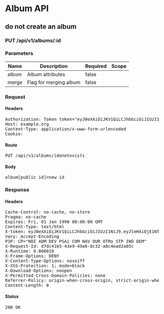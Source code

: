 # Album API

## do not create an album

### PUT /api/v1/albums/:id

### Parameters

| Name | Description | Required | Scope |
|------|-------------|----------|-------|
| album | Album attributes | false |  |
| merge | Flag for merging album | false |  |

### Request

#### Headers

<pre>Authorization: Token token=&quot;eyJ0eXAiOiJKV1QiLCJhbGciOiJIUzI1NiJ9.eyJleHAiOjE1NTQ3NTk1MjYsImlhdCI6MTU1NDc0NTEyNiwidXNlcl9pZCI6ImI4MGQxNzEyLTdiYjEtNDMwNy04ODdhLTY0NWM0Yjk5Y2I2NSIsImFiaWxpdGllcyI6e319.ZheCOZPhKxx9aPZ4xT2ahflyNwxuwRp5TKOzQVdGf9I&quot;
Host: example.org
Content-Type: application/x-www-form-urlencoded
Cookie: </pre>

#### Route

<pre>PUT /api/v1/albums/idonotexists</pre>

#### Body

<pre>album[public_id]=new_id</pre>

### Response

#### Headers

<pre>Cache-Control: no-cache, no-store
Pragma: no-cache
Expires: Fri, 01 Jan 1990 00:00:00 GMT
Content-Type: text/html
X-token: eyJ0eXAiOiJKV1QiLCJhbGciOiJIUzI1NiJ9.eyJleHAiOjE1NTQ3NTk1MjYsImlhdCI6MTU1NDc0NTEyNiwidXNlcl9pZCI6ImI4MGQxNzEyLTdiYjEtNDMwNy04ODdhLTY0NWM0Yjk5Y2I2NSIsImFiaWxpdGllcyI6e319.ZheCOZPhKxx9aPZ4xT2ahflyNwxuwRp5TKOzQVdGf9I
Vary: Accept-Encoding
P3P: CP=&quot;NOI ADM DEV PSAi COM NAV OUR OTRo STP IND DEM&quot;
X-Request-Id: d7dc4165-43e9-49a6-8c32-a8c4ead2a85c
X-Runtime: 0.006010
X-Frame-Options: DENY
X-Content-Type-Options: nosniff
X-XSS-Protection: 1; mode=block
X-Download-Options: noopen
X-Permitted-Cross-Domain-Policies: none
Referrer-Policy: origin-when-cross-origin, strict-origin-when-cross-origin
Content-Length: 0</pre>

#### Status

<pre>200 OK</pre>

